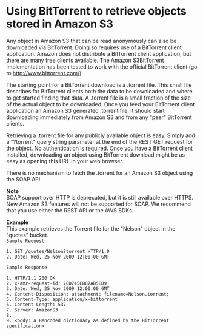 # Using BitTorrent to retrieve objects stored in Amazon S3<a name="S3TorrentRetrieve"></a>

Any object in Amazon S3 that can be read anonymously can also be downloaded via BitTorrent\. Doing so requires use of a BitTorrent client application\. Amazon does not distribute a BitTorrent client application, but there are many free clients available\. The Amazon S3BitTorrent implementation has been tested to work with the official BitTorrent client \(go to [http://www\.bittorrent\.com/](http://www.bittorrent.com/)\)\.

The starting point for a BitTorrent download is a \.torrent file\. This small file describes for BitTorrent clients both the data to be downloaded and where to get started finding that data\. A \.torrent file is a small fraction of the size of the actual object to be downloaded\. Once you feed your BitTorrent client application an Amazon S3 generated \.torrent file, it should start downloading immediately from Amazon S3 and from any "peer" BitTorrent clients\.

Retrieving a \.torrent file for any publicly available object is easy\. Simply add a "?torrent" query string parameter at the end of the REST GET request for the object\. No authentication is required\. Once you have a BitTorrent client installed, downloading an object using BitTorrent download might be as easy as opening this URL in your web browser\.

There is no mechanism to fetch the \.torrent for an Amazon S3 object using the SOAP API\.

**Note**  
 SOAP support over HTTP is deprecated, but it is still available over HTTPS\. New Amazon S3 features will not be supported for SOAP\. We recommend that you use either the REST API or the AWS SDKs\. 

**Example**  
This example retrieves the Torrent file for the "Nelson" object in the "quotes" bucket\.  
`Sample Request`  

```
1. GET /quotes/Nelson?torrent HTTP/1.0
2. Date: Wed, 25 Nov 2009 12:00:00 GMT
```
`Sample Response`  

```
1. HTTP/1.1 200 OK
2. x-amz-request-id: 7CD745EBB7AB5ED9
3. Date: Wed, 25 Nov 2009 12:00:00 GMT
4. Content-Disposition: attachment; filename=Nelson.torrent;
5. Content-Type: application/x-bittorrent
6. Content-Length: 537
7. Server: AmazonS3
8. 
9. <body: a Bencoded dictionary as defined by the BitTorrent specification>
```
